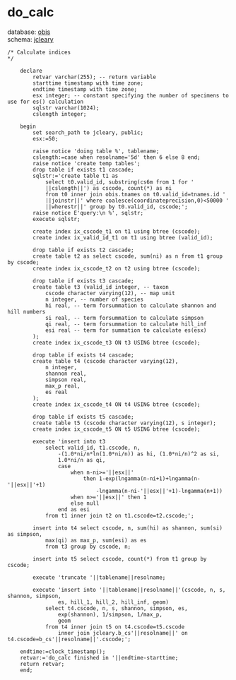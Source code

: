 # do_calc
database: [obis](../)  
schema: [jcleary](jcleary)  

    
    
    /* Calculate indices
    */
    
    	declare
    		retvar varchar(255); -- return variable
    		starttime timestamp with time zone;
    		endtime timestamp with time zone;
    		esx integer; -- constant specifying the number of specimens to use for es() calculation
    		sqlstr varchar(1024);
    		cslength integer;
    		
    	begin
    		set search_path to jcleary, public;
    		esx:=50;
    	
    		raise notice 'doing table %', tablename;
    		cslength:=case when resolname='5d' then 6 else 8 end;
    		raise notice 'create temp tables';
    		drop table if exists t1 cascade;
    		sqlstr:='create table t1 as 
    			select t0.valid_id, substring(cs6m from 1 for '
    			||cslength||') as cscode, count(*) as ni 
    			from t0 inner join obis.tnames on t0.valid_id=tnames.id ' 
    			||joinstr||' where coalesce(coordinateprecision,0)<50000 '
    			||wherestr||' group by t0.valid_id, cscode;';
    		raise notice E'query:\n %', sqlstr;
    		execute sqlstr;
    
    		create index ix_cscode_t1 on t1 using btree (cscode);
    		create index ix_valid_id_t1 on t1 using btree (valid_id);
    
    		drop table if exists t2 cascade;
    		create table t2 as select cscode, sum(ni) as n from t1 group by cscode;
    		create index ix_cscode_t2 on t2 using btree (cscode);
    
    		drop table if exists t3 cascade;
    		create table t3 (valid_id integer, -- taxon
    			cscode character varying(12), -- map unit
    			n integer, -- number of species
    			hi real, -- term forsummation to calculate shannon and hill numbers
    			si real, -- term forsummation to calculate simpson
    			qi real, -- term forsummation to calculate hill_inf
    			esi real -- term for summation to calculate es(esx)
    		);
    		create index ix_cscode_t3 ON t3 USING btree (cscode);
    		
    		drop table if exists t4 cascade;
    		create table t4 (cscode character varying(12), 
    			n integer, 
    			shannon real, 
    			simpson real, 
    			max_p real, 
    			es real
    		); 
    		create index ix_cscode_t4 ON t4 USING btree (cscode);
    
    		drop table if exists t5 cascade;
    		create table t5 (cscode character varying(12), s integer);
    		create index ix_cscode_t5 ON t5 USING btree (cscode);
    
    		execute 'insert into t3 
    			select valid_id, t1.cscode, n,
    				-(1.0*ni/n*ln(1.0*ni/n)) as hi, (1.0*ni/n)^2 as si,
    				1.0*ni/n as qi,
    				case 
    					when n-ni>='||esx||' 
    						then 1-exp(lngamma(n-ni+1)+lngamma(n-'||esx||'+1)
    							-lngamma(n-ni-'||esx||'+1)-lngamma(n+1))
    					when n>='||esx||' then 1
    					else null
    				end as esi
    			from t1 inner join t2 on t1.cscode=t2.cscode;';
    
    		insert into t4 select cscode, n, sum(hi) as shannon, sum(si) as simpson, 
    			max(qi) as max_p, sum(esi) as es 
    			from t3 group by cscode, n;
    
    		insert into t5 select cscode, count(*) from t1 group by cscode;
    
    		execute 'truncate '||tablename||resolname;
    
    		execute 'insert into '||tablename||resolname||'(cscode, n, s, shannon, simpson, 
    				es, hill_1, hill_2, hill_inf, geom) 
    			select t4.cscode, n, s, shannon, simpson, es, 
    				exp(shannon), 1/simpson, 1/max_p,
    				geom 
    			from t4 inner join t5 on t4.cscode=t5.cscode
    				inner join jcleary.b_cs'||resolname||' on t4.cscode=b_cs'||resolname||'.cscode;';
    
    	endtime:=clock_timestamp();
    	retvar:='do_calc finished in '||endtime-starttime;
    	return retvar;
    	end;
